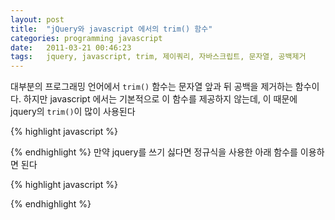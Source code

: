 ```yaml
---
layout: post
title:  "jQuery와 javascript 에서의 trim() 함수"
categories: programming javascript
date:   2011-03-21 00:46:23
tags:   jquery, javascript, trim, 제이쿼리, 자바스크립트, 문자열, 공백제거
---
```


대부분의 프로그래밍 언어에서 `trim()` 함수는 문자열 앞과 뒤 공백을 제거하는 함수이다. 하지만 javascript 에서는 기본적으로 이 함수를 제공하지 않는데, 이 때문에 jquery의 `trim()`이 많이 사용된다

{% highlight javascript %}
<script type="text/javascript" src="http://code.jquery.com/jquery-1.4.4.min.js"></script>
<script>
    var str = ...;
	var trimmed_str = jQuery.trim(str);
</script>
{% endhighlight %}
 만약 jquery를 쓰기 싫다면 정규식을 사용한 아래 함수를 이용하면 된다

{% highlight javascript %}
<script type="text/javascript">
function trim(stringToTrim) {
	return stringToTrim.replace(/^\s+|\s+$/g,"");
}
var trimmed_str = trim(str);
</script>
{% endhighlight %}